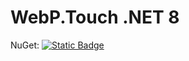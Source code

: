 # WebP.Touch .NET 8 

NuGet: [![Static Badge](https://img.shields.io/badge/WebP.DotNet8-latest-blue)](https://www.nuget.org/packages/WebPTouch.NET8/)
